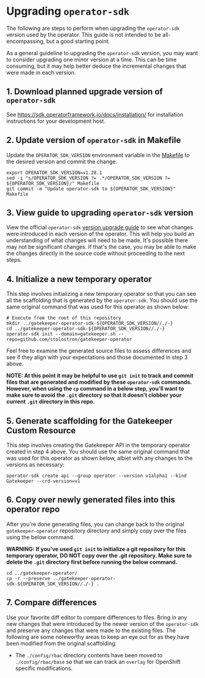# Upgrading `operator-sdk`

The following are steps to perform when upgrading the `operator-sdk` version
used by the operator. This guide is not intended to be all-encompassing, but a
good starting point.

As a general guideline to upgrading the `operator-sdk` version, you may want to
consider upgrading one minor version at a time. This can be time consuming, but
it may help better deduce the incremental changes that were made in each
version.

## 1. Download planned upgrade version of `operator-sdk`

See https://sdk.operatorframework.io/docs/installation/ for installation
instructions for your development host.

## 2. Update version of `operator-sdk` in Makefile

Update the `OPERATOR_SDK_VERSION` environment variable in the
[Makefile](../Makefile) to the desired version and commit the change.

```shell
export OPERATOR_SDK_VERSION=v1.28.1
sed -i "s/OPERATOR_SDK_VERSION ?= .*/OPERATOR_SDK_VERSION ?= ${OPERATOR_SDK_VERSION}/" Makefile
git commit -m "Update operator-sdk to ${OPERATOR_SDK_VERSION}" Makefile
```

## 3. View guide to upgrading `operator-sdk` version

View the official `operator-sdk` [version upgrade
guide](https://sdk.operatorframework.io/docs/upgrading-sdk-version/) to see
what changes were introduced in each version of the operator. This will help
you build an understanding of what changes will need to be made. It's possible
there may not be significant changes. If that's the case, you may be able to
make the changes directly in the source code without proceeding to the next
steps.

## 4. Initialize a new temporary operator

This step involves initializing a new temporary operator so that you can see
all the scaffolding that is generated by the `operator-sdk`. You should use the
same original command that was used for this operator as shown below:

```shell
# Execute from the root of this repository
mkdir ../gatekeeper-operator-sdk-${OPERATOR_SDK_VERSION//./-}
cd ../gatekeeper-operator-sdk-${OPERATOR_SDK_VERSION//./-}
operator-sdk init --domain=gatekeeper.sh --repo=github.com/stolostron/gatekeeper-operator
```

Feel free to examine the generated source files to assess differences and see
if they align with your expectations and those documented in step 3 above.

**NOTE: At this point it may be helpful to use `git init` to track and commit
files that are generated and modified by these `operator-sdk` commands.
However, when using the `cp` command in a below step, you'll want to make sure
to avoid the `.git` directory so that it doesn't clobber your current `.git`
directory in this repo.**

## 5. Generate scaffolding for the Gatekeeper Custom Resource

This step involves creating the Gatekeeper API in the temporary operator
created in step 4 above. You should use the same original command that was used
for this operator as shown below, albiet with any changes to the versions as
necessary:

```shell
operator-sdk create api --group operator --version v1alpha1 --kind Gatekeeper --crd-version=v1
```

## 6. Copy over newly generated files into this operator repo

After you're done generating files, you can change back to the original
`gatekeeper-operator` repository directory and simply copy over the files using
the below command.

**WARNING: If you've used `git init` to initialize a git
repository for this temporary operator, DO NOT copy over the .git repository.
Make sure to delete the `.git` directory first before running the below command.**

```shell
cd ../gatekeeper-operator/
cp -r --preserve ../gatekeeper-operator-sdk-${OPERATOR_SDK_VERSION//./-} .
```

## 7. Compare differences

Use your favorite diff editor to compare differences to files. Bring in any new
changes that were introduced by the newer version of the `operator-sdk` and
preserve any changes that were made to the existing files. The following are
some noteworthy areas to keep an eye out for as they have been modified from
the original scaffolding:

- The `./config/rbac` directory contents have been moved to
  `./config/rbac/base` so that we can track an `overlay` for OpenShift specific
  modifications.
